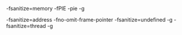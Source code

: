 -fsanitize=memory -fPIE -pie -g

-fsanitize=address -fno-omit-frame-pointer
-fsanitize=undefined -g
-fsanitize=thread -g

